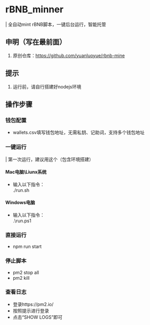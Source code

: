 # rBNB_minner
| 全自动mint rBNB脚本，一键后台运行，智能托管

## 申明（写在最前面）
1. 原创仓库：https://github.com/yuanluoyue/rbnb-mine

## 提示
1. 运行前，请自行搭建好nodejs环境

## 操作步骤
### 钱包配置
* wallets.csv填写钱包地址，无需私钥、记助词，支持多个钱包地址

### 一键运行
| 第一次运行，建议用这个（包含环境搭建）
#### Mac电脑\Liunx系统
* 输入以下指令：  
./run.sh

#### Windows电脑 
* 输入以下指令：  
.\run.ps1

### 直接运行
* npm run start

### 停止脚本
* pm2 stop all
* pm2 kill

### 查看日志
* 登录https://pm2.io/
* 按照提示进行登录
* 点击“SHOW LOGS”即可